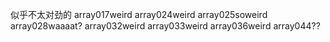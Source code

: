 似乎不太对劲的
array017weird
array024weird
array025soweird
array028waaaat?
array032weird
array033weird
array036weird
array044??